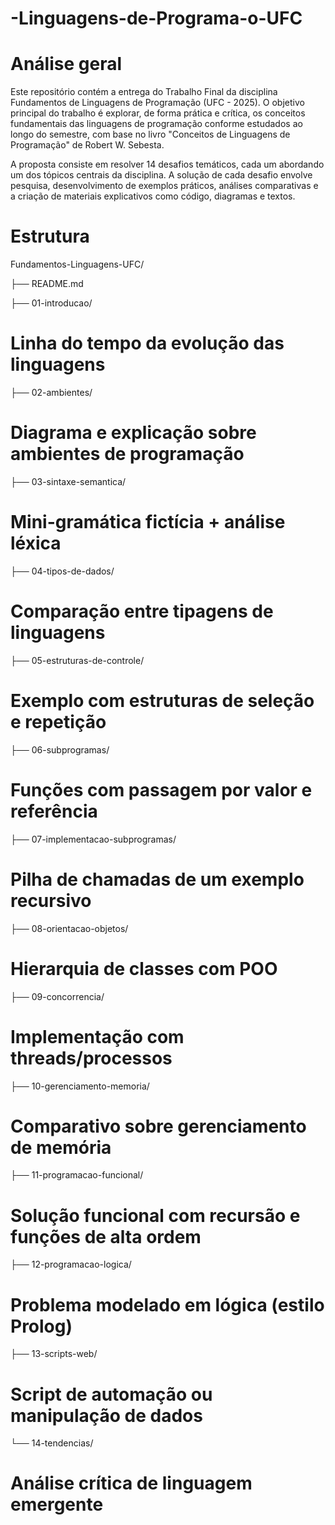 # -Linguagens-de-Programa-o-UFC

# Análise geral
Este repositório contém a entrega do Trabalho Final da disciplina Fundamentos de Linguagens de Programação (UFC - 2025). O objetivo principal do trabalho é explorar, de forma prática e crítica, os conceitos fundamentais das linguagens de programação conforme estudados ao longo do semestre, com base no livro "Conceitos de Linguagens de Programação" de Robert W. Sebesta.

A proposta consiste em resolver 14 desafios temáticos, cada um abordando um dos tópicos centrais da disciplina. A solução de cada desafio envolve pesquisa, desenvolvimento de exemplos práticos, análises comparativas e a criação de materiais explicativos como código, diagramas e textos.

# Estrutura

Fundamentos-Linguagens-UFC/


├── README.md 

├── 01-introducao/                 
# Linha do tempo da evolução das linguagens

├── 02-ambientes/                  
# Diagrama e explicação sobre ambientes de programação

├── 03-sintaxe-semantica/          
# Mini-gramática fictícia + análise léxica

├── 04-tipos-de-dados/            
# Comparação entre tipagens de linguagens

├── 05-estruturas-de-controle/    
# Exemplo com estruturas de seleção e repetição

├── 06-subprogramas/                 
# Funções com passagem por valor e referência

├── 07-implementacao-subprogramas/   
# Pilha de chamadas de um exemplo recursivo

├── 08-orientacao-objetos/         
# Hierarquia de classes com POO

├── 09-concorrencia/               
# Implementação com threads/processos

├── 10-gerenciamento-memoria/     
# Comparativo sobre gerenciamento de memória

├── 11-programacao-funcional/      
# Solução funcional com recursão e funções de alta ordem

├── 12-programacao-logica/       
# Problema modelado em lógica (estilo Prolog)

├── 13-scripts-web/               
# Script de automação ou manipulação de dados

└── 14-tendencias/                
# Análise crítica de linguagem emergente
